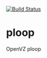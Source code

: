 [![Build Status](https://travis-ci.org/kolyshkin/ploop.svg?branch=master)](https://travis-ci.org/kolyshkin/ploop)

ploop
=====

OpenVZ ploop
